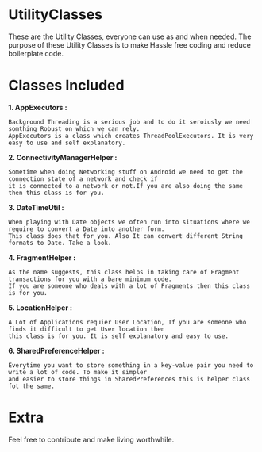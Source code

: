 # UtilityClasses
These are the Utility Classes, everyone can use as and when needed. The purpose of these Utility Classes is to make Hassle free coding and
reduce boilerplate code.
  
# Classes Included

**1. AppExecutors :**
```
Background Threading is a serious job and to do it seroiusly we need somthing Robust on which we can rely.
AppExecutors is a class which creates ThreadPoolExecutors. It is very easy to use and self explanatory.
```

**2. ConnectivityManagerHelper :**
```
Sometime when doing Networking stuff on Android we need to get the connection state of a network and check if
it is connected to a network or not.If you are also doing the same then this class is for you. 
```

**3. DateTimeUtil :**
```
When playing with Date objects we often run into situations where we require to convert a Date into another form.
This class does that for you. Also It can convert different String formats to Date. Take a look. 
```

**4. FragmentHelper :**
```
As the name suggests, this class helps in taking care of Fragment transactions for you with a bare minimum code.
If you are someone who deals with a lot of Fragments then this class is for you.
```

**5. LocationHelper :**
```
A Lot of Applications requier User Location, If you are someone who finds it difficult to get User location then
this class is for you. It is self explanatory and easy to use.
```

**6. SharedPreferenceHelper :**
```
Everytime you want to store something in a key-value pair you need to write a lot of code. To make it simpler 
and easier to store things in SharedPreferences this is helper class fot the same.
```
     
# Extra

Feel free to contribute and make living worthwhile.









